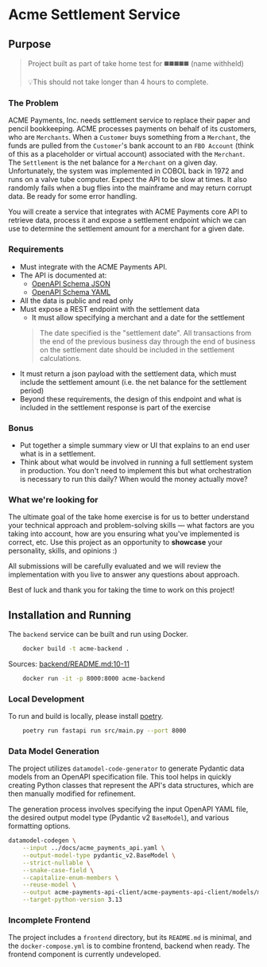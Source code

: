 # Acme Settlement Service 

## Purpose 

> Project built as part of take home test for ◼️◼️◼️◼️◼️ (name withheld)
>
> 💡This should not take longer than 4 hours to complete.

### The Problem
ACME Payments, Inc. needs settlement service to replace their paper and pencil bookkeeping. ACME processes payments on behalf of its customers, who are `Merchants`. When a `Customer` buys something from a `Merchant`, the funds are pulled from the `Customer`'s bank account to an `FBO Account` (think of this as a placeholder or virtual account) associated with the `Merchant`. The `Settlement` is the net balance for a `Merchant` on a given day. Unfortunately, the system was implemented in COBOL back in 1972 and runs on a valve tube computer. Expect the API to be slow at times. It also randomly fails when a bug flies into the mainframe and may return corrupt data. Be ready for some error handling. 

You will create a service that integrates with ACME Payments core API to retrieve data, process it and expose a settlement endpoint which we can use to determine the settlement amount for a merchant for a given date. 

### Requirements
* Must integrate with the ACME Payments API.
* The API is documented at:
  * [OpenAPI Schema JSON](/docs/acme_payments_api.json)
  * [OpenAPI Schema YAML](/docs/acme_payments_api.yaml)
* All the data is public and read only
* Must expose a REST endpoint with the settlement data
  * It must allow specifying a merchant and a date for the settlement
  > The date specified is the "settlement date". All transactions from the end of the previous business day through the end of business on the settlement date should be included in the settlement calculations.
* It must return a json payload with the settlement data, which must include the settlement amount (i.e. the net balance for the settlement period)
* Beyond these requirements, the design of this endpoint and what is included in the settlement response is part of the exercise

### Bonus
* Put together a simple summary view or UI that explains to an end user what is in a settlement.
* Think about what would be involved in running a full settlement system in production. You don't need to implement this but what orchestration is necessary to run this daily? When would the money actually move?

### What we're looking for
The ultimate goal of the take home exercise is for us to better understand your technical approach and problem-solving skills — what factors are you taking into account, how are you ensuring what you've implemented is correct, etc. Use this project as an opportunity to **showcase** your personality, skills, and opinions :)

All submissions will be carefully evaluated and we will review the implementation with you live to answer any questions about approach.

Best of luck and thank you for taking the time to work on this project!

## Installation and Running

The `backend` service can be built and run using Docker.

```bash
    docker build -t acme-backend .
```
Sources: [backend/README.md:10-11]()

```bash
    docker run -it -p 8000:8000 acme-backend
```

### Local Development 

To run and build is locally, please install [poetry](https://python-poetry.org/docs/).

```bash
    poetry run fastapi run src/main.py --port 8000
```

### Data Model Generation

The project utilizes `datamodel-code-generator` to generate Pydantic data models from an OpenAPI specification file. This tool helps in quickly creating Python classes that represent the API's data structures, which are then manually modified for refinement.

The generation process involves specifying the input OpenAPI YAML file, the desired output model type (Pydantic v2 `BaseModel`), and various formatting options.

```bash
datamodel-codegen \
    --input ../docs/acme_payments_api.yaml \
    --output-model-type pydantic_v2.BaseModel \
    --strict-nullable \
    --snake-case-field \
    --capitalize-enum-members \
    --reuse-model \
    --output acme-payments-api-client/acme-payments-api-client/models/models.py \
    --target-python-version 3.13
```

### Incomplete Frontend

The project includes a `frontend` directory, but its `README.md` is minimal, and the `docker-compose.yml` is to combine frontend, backend when ready. The frontend component is currently undeveloped.